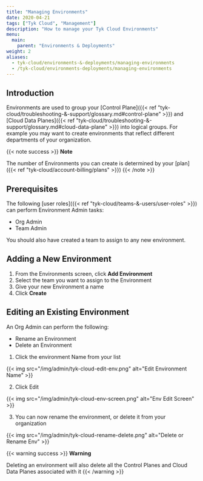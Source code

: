 ```yaml
---
title: "Managing Environments"
date: 2020-04-21
tags: ["Tyk Cloud", "Management"]
description: "How to manage your Tyk Cloud Environments"
menu:
  main:
    parent: "Environments & Deployments"
weight: 2
aliases:
  - tyk-cloud/environments-&-deployments/managing-environments
  - /tyk-cloud/environments-deployments/managing-environments
---
```


## Introduction

Environments are used to group your [Control Plane]({{< ref "tyk-cloud/troubleshooting-&-support/glossary.md#control-plane" >}}) and [Cloud Data Planes]({{< ref "tyk-cloud/troubleshooting-&-support/glossary.md#cloud-data-plane" >}}) into logical groups. For example you may want to create environments that reflect different departments of your organization.

{{< note success >}}
**Note**

The number of Environments you can create is determined by your [plan]({{< ref "tyk-cloud/account-billing/plans" >}})
{{< /note >}}

## Prerequisites

The following [user roles]({{< ref "tyk-cloud/teams-&-users/user-roles" >}}) can perform Environment Admin tasks:

- Org Admin
- Team Admin

You should also have created a team to assign to any new environment.

## Adding a New Environment

1. From the Environments screen, click **Add Environment**
2. Select the team you want to assign to the Environment
3. Give your new Environment a name
4. Click **Create**

## Editing an Existing Environment

An Org Admin can perform the following:

- Rename an Environment
- Delete an Environment

1. Click the environment Name from your list

{{< img src="/img/admin/tyk-cloud-edit-env.png" alt="Edit Environment Name" >}}

2. Click Edit

{{< img src="/img/admin/tyk-cloud-env-screen.png" alt="Env Edit Screen" >}}

3. You can now rename the environment, or delete it from your organization

{{< img src="/img/admin/tyk-cloud-rename-delete.png" alt="Delete or Rename Env" >}}

{{< warning success >}}
**Warning**

Deleting an environment will also delete all the Control Planes and Cloud Data Planes associated with it
{{< /warning >}}

